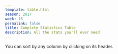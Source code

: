 ```yaml
---
template: table.html
season: 2017
week: 15
permalink: false
title: Complete Statistics Table
description: All the stats you'll ever need
---
```


You can sort by any column by clicking on its header.

